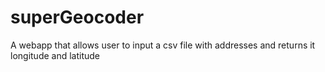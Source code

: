 # superGeocoder
A webapp that allows user to input a csv file with addresses and returns it longitude and latitude
